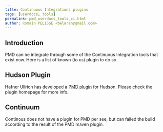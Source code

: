 ```yaml
---
title: Continuous Integrations plugins
tags: [userdocs, tools]
permalink: pmd_userdocs_tools_ci.html
author: Romain PELISSE <belaran@gmail.com>
---
```


## Introduction

PMD can be integrate through some of the Continuous Integration tools that exist now.
Here is a list of known (to us) plugin to do so.

## Hudson Plugin

Hafner Ullrich has developed a [PMD plugin][hudsonplugin] for Hudson.
Please check the plugin homepage for more info.

[hudsonplugin]: http://hudson.gotdns.com/wiki/display/HUDSON/PMD+Plugin

## Continuum

Continous does not have a plugin for PMD per see, but can failed the build according to the
result of the PMD maven plugin.


<!-- TODO: Find out about other plugins ? -->
